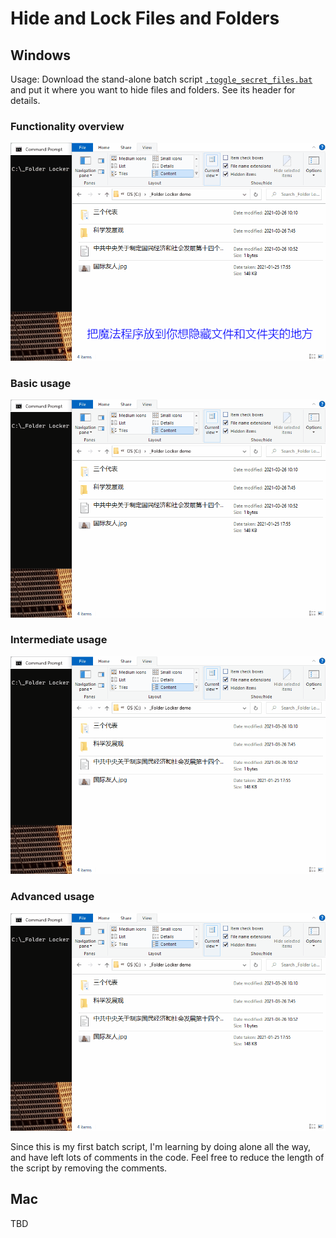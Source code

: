 # Hide and Lock Files and Folders

## Windows

Usage: Download the stand-alone batch script [`.toggle_secret_files.bat`](windows_batch_script/.toggle_secret_files.bat) and put it where you want to hide files and folders. See its header for details.

### Functionality overview

![Functionality overview](doc/batch_overview.gif)

### Basic usage

![Basic usage ](doc/batch_basic_use.gif)

### Intermediate usage

![Intermediate usage ](doc/batch_intermediate_use.gif)

### Advanced usage

![Advanced usage](doc/batch_advanced_use.gif)

Since this is my first batch script, I'm learning by doing alone all the way, and have left lots of comments in the code. Feel free to reduce the length of the script by removing the comments.

## Mac

TBD
